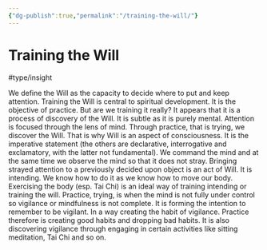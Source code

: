 ```yaml
---
{"dg-publish":true,"permalink":"/training-the-will/"}
---
```



# Training the Will
#type/insight 

We define the Will as the capacity to decide where to put and keep attention. Training the Will is central to spiritual development. It is the objective of practice. But are we training it really? It appears that it is a process of discovery of the Will. It is subtle as it is purely mental. Attention is focused through the lens of mind.  Through practice, that is trying, we discover the Will. That is why Will is an aspect of consciousness. It is the imperative statement (the others are declarative, interrogative and exclamatory, with the latter not fundamental). We command the mind and at the same time we observe the mind so that it does not stray. Bringing strayed attention to a previously decided upon object is an act of Will. It is intending. We know how to do it as we know how to move our body. Exercising the body (esp. Tai Chi) is an ideal way of training intending or training the will. 
Practice, trying, is when the mind is not fully under control so vigilance or mindfulness is not complete. It is forming the intention to remember to be vigilant. In a way creating the habit of vigilance. Practice therefore is creating good habits and dropping bad habits. It is also discovering vigilance through engaging in certain activities like sitting meditation, Tai Chi and so on. 